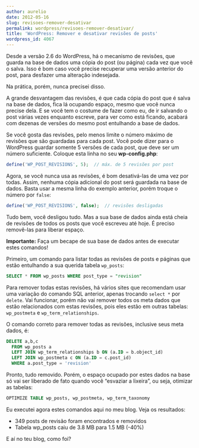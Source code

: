 ```yaml
---
author: aurelio
date: 2012-05-16
slug: revisoes-remover-desativar
permalink: wordpress/revisoes-remover-desativar/
title: 'WordPress: Remover e desativar revisões de posts'
wordpress_id: 4067
---
```


Desde a versão 2.6 do WordPress, há o mecanismo de revisões, que guarda na base de dados uma cópia do post (ou página) cada vez que você o salva. Isso é bom caso você precise recuperar uma versão anterior do post, para desfazer uma alteração indesejada.

Na prática, porém, nunca precisei disso.

A grande desvantagem das revisões, é que cada cópia do post que é salva na base de dados, fica lá ocupando espaço, mesmo que você nunca precise dela. E se você tem o costume de fazer como eu, de ir salvando o post várias vezes enquanto escreve, para ver como está ficando, acabará com dezenas de versões do mesmo post entulhando a base de dados.

Se você gosta das revisões, pelo menos limite o número máximo de revisões que são guardadas para cada post. Você pode dizer para o WordPress guardar somente 5 versões de cada post, que deve ser um número suficiente. Coloque esta linha no seu **wp-config.php**:

```php
define('WP_POST_REVISIONS', 5);  // máx. de 5 revisões por post
```

Agora, se você nunca usa as revisões, é bom desativá-las de uma vez por todas. Assim, nenhuma cópia adicional do post será guardada na base de dados. Basta usar a mesma linha do exemplo anterior, porém troque o número por `false`:

```php
define('WP_POST_REVISIONS', false);  // revisões desligadas
```

Tudo bem, você desligou tudo. Mas a sua base de dados ainda está cheia de revisões de todos os posts que você escreveu até hoje. É preciso removê-las para liberar espaço.

<p class="warning">
<strong>Importante:</strong> Faça um becape de sua base de dados antes de executar estes comandos!
</p>

Primeiro, um comando para listar todas as revisões de posts e páginas que estão entulhando a sua querida tabela `wp_posts`:

```sql
SELECT * FROM wp_posts WHERE post_type = "revision"
```

Para remover todas estas revisões, há vários sites que recomendam usar uma variação do comando SQL anterior, apenas trocando `select *` por `delete`. Vai funcionar, porém não vai remover todos os meta dados que estão relacionados com estas revisões, pois eles estão em outras tabelas: `wp_postmeta` e `wp_term_relationships`.

O comando correto para remover todas as revisões, inclusive seus meta dados, é:

```sql
DELETE a,b,c
  FROM wp_posts a
  LEFT JOIN wp_term_relationships b ON (a.ID = b.object_id)
  LEFT JOIN wp_postmeta c ON (a.ID = c.post_id)
  WHERE a.post_type = 'revision'
```

Pronto, tudo removido. Porém, o espaço ocupado por estes dados na base só vai ser liberado de fato quando você “esvaziar a lixeira”, ou seja, otimizar as tabelas:

```sql
OPTIMIZE TABLE wp_posts, wp_postmeta, wp_term_taxonomy
```

Eu executei agora estes comandos aqui no meu blog. Veja os resultados:

  * 349 posts de revisão foram encontrados e removidos
  * Tabela wp_posts caiu de 3.8 MB para 1.5 MB (-40%)

E aí no teu blog, como foi?

